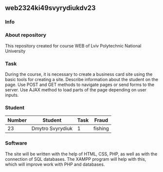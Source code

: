 ## web2324ki49svyrydiukdv23

### Info

### About repository
This repository created for course WEB of Lviv Polytechnic National University

### Task
During the course, it is necessary to create a business card site using the basic tools for creating a site. Describe information about the student on the page. Use POST and GET methods to navigate pages or send forms to the server. Use AJAX method to load parts of the page depending on user inputs.

### Student
| Number | Student | Task | Fraud|
| ------ | ------- | ---- | ------------ |
| 23| Dmytro Svyrydiuk | 1 | fishing |

### Software
The site will be written with the help of HTML, CSS, PHP, as well as with the connection of SQL databases. The XAMPP program will help with this, which will improve work with PHP and databases.
